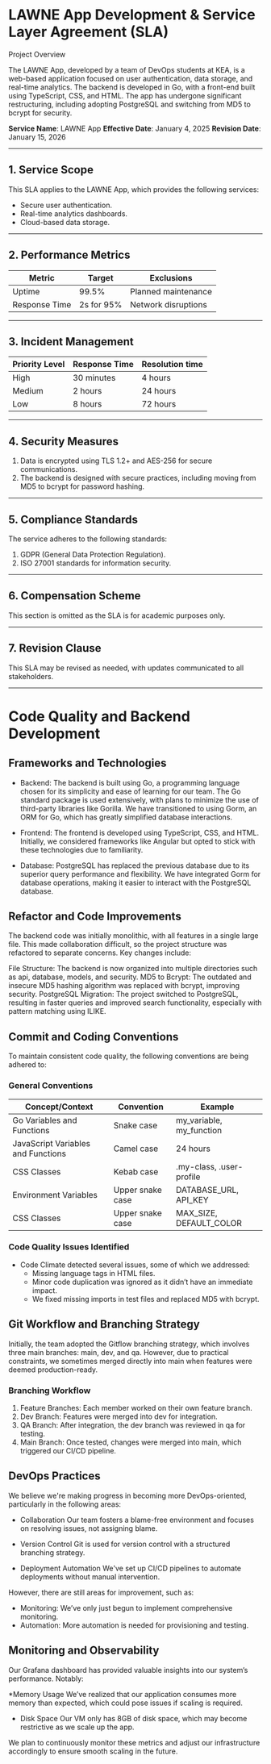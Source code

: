 # LAWNE App Development & Service Layer Agreement (SLA)

Project Overview

The LAWNE App, developed by a team of DevOps students at KEA, is a web-based application focused on user authentication, data storage, and real-time analytics. The backend is developed in Go, with a front-end built using TypeScript, CSS, and HTML. The app has undergone significant restructuring, including adopting PostgreSQL and switching from MD5 to bcrypt for security.

**Service Name**: LAWNE App
**Effective Date**: January 4, 2025
**Revision Date**: January 15, 2026

---

## 1. Service Scope

This SLA applies to the LAWNE App, which provides the following services:

- Secure user authentication.
- Real-time analytics dashboards.
- Cloud-based data storage.

---

## 2. Performance Metrics

| **Metric**    | **Target** | **Exclusions**      |
| ------------- | ---------- | ------------------- |
| Uptime        | 99.5%      | Planned maintenance |
| Response Time | 2s for 95% | Network disruptions |

---

## 3. Incident Management

| **Priority Level** | **Response Time** | **Resolution time** |
| ------------------ | ----------------- | ------------------- |
| High               | 30 minutes        | 4 hours             |
| Medium             | 2 hours           | 24 hours            |
| Low                | 8 hours           | 72 hours            |

---

## 4. Security Measures

1. Data is encrypted using TLS 1.2+ and AES-256 for secure communications.
2. The backend is designed with secure practices, including moving from MD5 to bcrypt for password hashing.

---

## 5. Compliance Standards

The service adheres to the following standards:

1. GDPR (General Data Protection Regulation).
2. ISO 27001 standards for information security.

---

## 6. Compensation Scheme

This section is omitted as the SLA is for academic purposes only.

---

## 7. Revision Clause

This SLA may be revised as needed, with updates communicated to all stakeholders.

---

# Code Quality and Backend Development

## Frameworks and Technologies

- Backend: The backend is built using Go, a programming language chosen for its simplicity and ease of learning for our team. The Go standard package is used extensively, with plans to minimize the use of third-party libraries like Gorilla. We have transitioned to using Gorm, an ORM for Go, which has greatly simplified database interactions.

- Frontend: The frontend is developed using TypeScript, CSS, and HTML. Initially, we considered frameworks like Angular but opted to stick with these technologies due to familiarity.

- Database: PostgreSQL has replaced the previous database due to its superior query performance and flexibility. We have integrated Gorm for database operations, making it easier to interact with the PostgreSQL database.

## Refactor and Code Improvements

The backend code was initially monolithic, with all features in a single large file. This made collaboration difficult, so the project structure was refactored to separate concerns. Key changes include:

File Structure: The backend is now organized into multiple directories such as api, database, models, and security.
MD5 to Bcrypt: The outdated and insecure MD5 hashing algorithm was replaced with bcrypt, improving security.
PostgreSQL Migration: The project switched to PostgreSQL, resulting in faster queries and improved search functionality, especially with pattern matching using ILIKE.

## Commit and Coding Conventions

To maintain consistent code quality, the following conventions are being adhered to:

### General Conventions

| **Concept/Context**                | **Convention**   | **Example**              |
| ---------------------------------- | ---------------- | ------------------------ |
| Go Variables and Functions         | Snake case       | my_variable, my_function |
| JavaScript Variables and Functions | Camel case       | 24 hours                 |
| CSS Classes                        | Kebab case       | .my-class, .user-profile |
| Environment Variables              | Upper snake case | DATABASE_URL, API_KEY    |
| CSS Classes                        | Upper snake case | MAX_SIZE, DEFAULT_COLOR  |

### Code Quality Issues Identified

- Code Climate detected several issues, some of which we addressed:
  - Missing language tags in HTML files.
  - Minor code duplication was ignored as it didn’t have an immediate impact.
  - We fixed missing imports in test files and replaced MD5 with bcrypt.

## Git Workflow and Branching Strategy

Initially, the team adopted the Gitflow branching strategy, which involves three main branches: main, dev, and qa. However, due to practical constraints, we sometimes merged directly into main when features were deemed production-ready.

### Branching Workflow

1. Feature Branches: Each member worked on their own feature branch.
2. Dev Branch: Features were merged into dev for integration.
3. QA Branch: After integration, the dev branch was reviewed in qa for testing.
4. Main Branch: Once tested, changes were merged into main, which triggered our CI/CD pipeline.

## DevOps Practices

We believe we're making progress in becoming more DevOps-oriented, particularly in the following areas:

- Collaboration
  Our team fosters a blame-free environment and focuses on resolving issues, not assigning blame.

- Version Control
  Git is used for version control with a structured branching strategy.

- Deployment Automation
  We've set up CI/CD pipelines to automate deployments without manual intervention.

However, there are still areas for improvement, such as:

- Monitoring: We’ve only just begun to implement comprehensive monitoring.
- Automation: More automation is needed for provisioning and testing.

## Monitoring and Observability

Our Grafana dashboard has provided valuable insights into our system’s performance. Notably:

\*Memory Usage
We’ve realized that our application consumes more memory than expected, which could pose issues if scaling is required.

- Disk Space
  Our VM only has 8GB of disk space, which may become restrictive as we scale up the app.

We plan to continuously monitor these metrics and adjust our infrastructure accordingly to ensure smooth scaling in the future.
